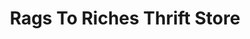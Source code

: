 ---
title: "Rags To Riches Thrift Store"
url: /cathedral-city/rags-to-riches-thrift-store/
shop: charity
---